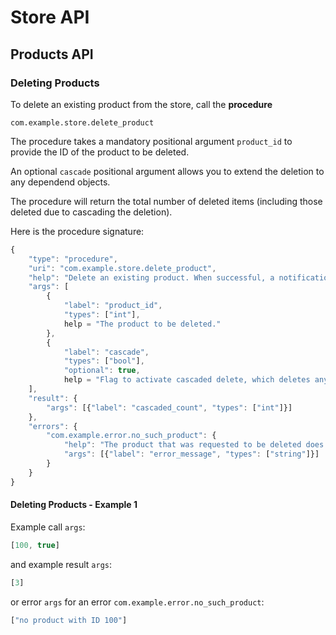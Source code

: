 # Store API

## Products API

### Deleting Products

To delete an existing product from the store, call the **procedure**

	com.example.store.delete_product

The procedure takes a mandatory positional argument `product_id` to provide the ID of the product to be deleted.

An optional `cascade` positional argument allows you to extend the deletion to any dependend objects.

The procedure will return the total number of deleted items (including those deleted due to cascading the deletion).

Here is the procedure signature:

```javascript
{
   	"type": "procedure",
	"uri": "com.example.store.delete_product",
	"help": "Delete an existing product. When successful, a notification is sent.",
	"args": [
		{
			"label": "product_id",
			"types": ["int"],
			help = "The product to be deleted."
		},
		{
			"label": "cascade",
			"types": ["bool"],
			"optional": true,
			help = "Flag to activate cascaded delete, which deletes any dependent objects also."}
	],
	"result": {
		"args": [{"label": "cascaded_count", "types": ["int"]}]
	},
	"errors": {
		"com.example.error.no_such_product": {
			"help": "The product that was requested to be deleted does not exist.",
			"args": [{"label": "error_message", "types": ["string"]}]
		}
	}
}
```

#### Deleting Products - Example 1

Example call `args`:


```javascript
[100, true]
```

and example result `args`:

```javascript
[3]
```

or error `args` for an error `com.example.error.no_such_product`:

```javascript
["no product with ID 100"]
```

